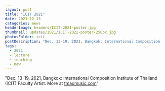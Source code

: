 ```yaml
---
layout: post
title: "ICIT 2021"
date: 2021-12-13
categories: news
headerImage: headers/ICIT-2021-poster.jpg
thumbnail: updates/2021/ICIT-2021-poster-250px.jpg
photosFolder: icit
postDescription: "Dec. 13-19, 2021, Bangkok: International Composition Institute of Thailand (ICIT) Faculty Artist."
tags:
  - 2021
  - lecture
  - teaching
  - new
---
```


"Dec. 13-19, 2021, Bangkok: International Composition Institute of Thailand (ICIT) Faculty Artist. More at [tmaomusic.com](https://www.tmaomusic.com/icit2021)"
